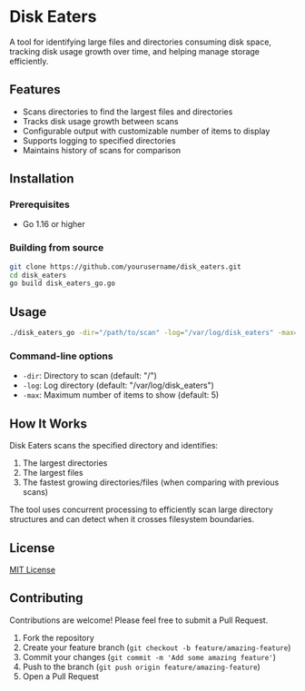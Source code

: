 # Disk Eaters

A tool for identifying large files and directories consuming disk space, tracking disk usage growth over time, and helping manage storage efficiently.

## Features

- Scans directories to find the largest files and directories
- Tracks disk usage growth between scans
- Configurable output with customizable number of items to display
- Supports logging to specified directories
- Maintains history of scans for comparison

## Installation

### Prerequisites

- Go 1.16 or higher

### Building from source

```bash
git clone https://github.com/yourusername/disk_eaters.git
cd disk_eaters
go build disk_eaters_go.go
```

## Usage

```bash
./disk_eaters_go -dir="/path/to/scan" -log="/var/log/disk_eaters" -max=10
```

### Command-line options

- `-dir`: Directory to scan (default: "/")
- `-log`: Log directory (default: "/var/log/disk_eaters")
- `-max`: Maximum number of items to show (default: 5)

## How It Works

Disk Eaters scans the specified directory and identifies:

1. The largest directories
2. The largest files
3. The fastest growing directories/files (when comparing with previous scans)

The tool uses concurrent processing to efficiently scan large directory structures and can detect when it crosses filesystem boundaries.

## License

[MIT License](LICENSE)

## Contributing

Contributions are welcome! Please feel free to submit a Pull Request.

1. Fork the repository
2. Create your feature branch (`git checkout -b feature/amazing-feature`)
3. Commit your changes (`git commit -m 'Add some amazing feature'`)
4. Push to the branch (`git push origin feature/amazing-feature`)
5. Open a Pull Request
